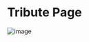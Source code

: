 # Tribute Page
![image](https://github.com/Milave-kun/Responsive-Web-Design/assets/125982535/0ca510b2-da35-4e12-aac6-689f1e498992)


